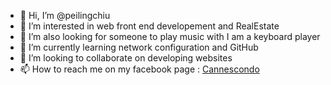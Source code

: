 - 👋 Hi, I’m @peilingchiu
- 👀 I’m interested in web front end developement and RealEstate
- 👀 I’m also looking for someone to play music with I am a keyboard player
- 🌱 I’m currently learning network configuration and GitHub
- 💞️ I’m looking to collaborate on developing websites
- 📫 How to reach me on my facebook page : [Cannescondo
](https://www.facebook.com/cannescondo/)
<!---
peilingchiu/peilingchiu is a ✨ special ✨ repository because its `README.md` (this file) appears on your GitHub profile.
You can click the Preview link to take a look at your changes.
--->

